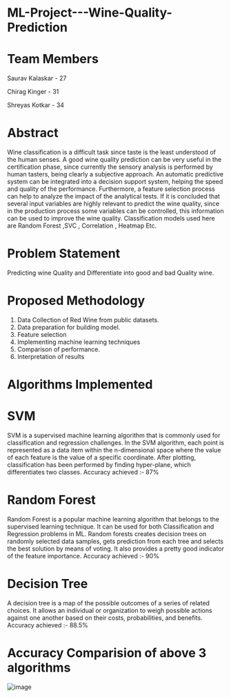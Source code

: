 # ML-Project---Wine-Quality-Prediction

# Team Members

  Saurav Kalaskar - 27
  
  Chirag Kinger - 31
  
  Shreyas Kotkar - 34
  
# Abstract
Wine classification is a difficult task since taste is the least understood of the human senses. A good wine quality prediction can be very useful in the certification phase, since currently the sensory analysis is performed by human tasters, being clearly a subjective approach. An automatic predictive system can be integrated into a decision support system, helping the speed and quality of the performance. Furthermore, a feature selection process can help to analyze the impact of the analytical tests. If it is concluded that several input variables are highly relevant to predict the wine quality, since in the production process some variables can be controlled, this information can be used to improve the wine quality. Classification models used here are 
Random Forest ,SVC , Correlation , Heatmap Etc.

# Problem Statement
Predicting wine Quality and Differentiate into good and bad Quality wine.

# Proposed Methodology
1) Data Collection of Red Wine from public datasets. 
2) Data preparation for building model. 
3) Feature selection 
4) Implementing machine learning techniques 
5) Comparison of performance. 
6) Interpretation of results

# Algorithms Implemented

# SVM
SVM is a supervised machine learning algorithm that is commonly used for classification and regression challenges. In the SVM algorithm, each point is represented as a data item within the n-dimensional space where the value of each feature is the value of a specific coordinate. After plotting, classification has been performed by finding hyper-plane, which differentiates two classes.
Accuracy achieved :- 87%

# Random Forest  
Random Forest is a popular machine learning algorithm that belongs to the supervised learning technique. It can be used for both Classification and Regression problems in ML. Random forests creates decision trees on randomly selected data samples, gets prediction from each tree and selects the best solution by means of voting. It also provides a pretty good indicator of the feature importance.
Accuracy achieved :- 90%

# Decision Tree  
A decision tree is a map of the possible outcomes of a series of related choices. It allows an individual or organization to weigh possible actions against one another based on their costs, probabilities, and benefits. 
Accuracy achieved :- 88.5%

# Accuracy Comparision of above 3 algorithms

![image](https://user-images.githubusercontent.com/56154956/118629045-d513b180-b7ea-11eb-9e51-ce32803f90cc.png)






